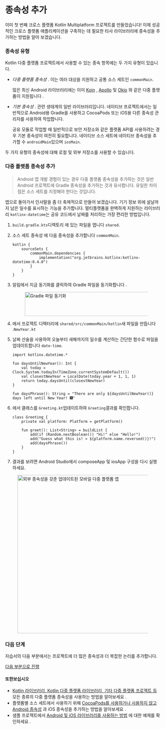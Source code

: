 # 종속성 추가

이미 첫 번째 크로스 플랫폼 Kotlin Multiplatform 프로젝트를 만들었습니다! 이제 성공적인 크로스 플랫폼 애플리케이션을 구축하는 데 필요한 타사 라이브러리에 종속성을 추가하는 방법을 알아 보겠습니다.

### 종속성 유형﻿ <a href="#dependency-types" id="dependency-types"></a>

Kotlin 다중 플랫폼 프로젝트에서 사용할 수 있는 종속 항목에는 두 가지 유형이 있습니다.

*   _다중 플랫폼 종속성_ . 이는 여러 대상을 지원하고 공통 소스 세트인 `commonMain`.

    많은 최신 Android 라이브러리에는 이미 [Koin](https://insert-koin.io/) , [Apollo](https://www.apollographql.com/) 및 [Okio](https://square.github.io/okio/) 와 같은 다중 플랫폼이 지원됩니다 .
*   _기본 종속성_ . 관련 생태계의 일반 라이브러리입니다. 네이티브 프로젝트에서는 일반적으로 Android용 Gradle을 사용하고 CocoaPods 또는 iOS용 다른 종속성 관리자를 사용하여 작업합니다.

    공유 모듈로 작업할 때 일반적으로 보안 저장소와 같은 플랫폼 API를 사용하려는 경우 기본 종속성이 여전히 필요합니다. 네이티브 소스 세트에 네이티브 종속성을 추가할 수 `androidMain`있으며 `iosMain`.

두 가지 유형의 종속성에 대해 로컬 및 외부 저장소를 사용할 수 있습니다.

### 다중 플랫폼 종속성 추가﻿ <a href="#add-a-multiplatform-dependency" id="add-a-multiplatform-dependency"></a>

> ####
>
> Android 앱 개발 경험이 있는 경우 다중 플랫폼 종속성을 추가하는 것은 일반 Android 프로젝트에 Gradle 종속성을 추가하는 것과 유사합니다. 유일한 차이점은 소스 세트를 지정해야 한다는 것입니다.

앱으로 돌아가서 인사말을 좀 더 축제적으로 만들어 보겠습니다. 기기 정보 외에 설날까지 남은 일수를 표시하는 기능을 추가합니다. 멀티플랫폼을 완벽하게 지원하는 라이브러리 `kotlinx-datetime`는 공유 코드에서 날짜를 처리하는 가장 편리한 방법입니다.

1. `build.gradle.kts`디렉토리 에 있는 파일을 엽니다 `shared`.
2.  소스 세트 종속성 에 다음 종속성을 추가합니다 `commonMain`.

    ```
    kotlin {
        sourceSets {
            commonMain.dependencies {
                implementation("org.jetbrains.kotlinx:kotlinx-datetime:0.4.0")
            }
        }
    }
    ```
3.  알림에서 지금 동기화를 클릭하여 Gradle 파일을 동기화합니다 .

    <figure><img src="https://resources.jetbrains.com/help/img/kotlin-multiplatform-dev/stable/gradle-sync.png" alt="Gradle 파일 동기화" height="78" width="1570"><figcaption></figcaption></figure>
4. 에서 프로젝트 디렉터리에 `shared/src/commonMain/kotlin`새 파일을 만듭니다 .`NewYear.kt`
5.  날짜 산술을 사용하여 오늘부터 새해까지의 일수를 계산하는 간단한 함수로 파일을 업데이트합니다 `date-time`.

    ```
    import kotlinx.datetime.*

    fun daysUntilNewYear(): Int {
        val today = Clock.System.todayIn(TimeZone.currentSystemDefault())
        val closestNewYear = LocalDate(today.year + 1, 1, 1)
        return today.daysUntil(closestNewYear)
    }

    fun daysPhrase(): String = "There are only ${daysUntilNewYear()} days left until New Year! 🎆"
    ```
6.  에서 클래스를 `Greeting.kt`업데이트하여 `Greeting`결과를 확인합니다.

    ```
    class Greeting {
        private val platform: Platform = getPlatform()

        fun greet(): List<String> = buildList {
            add(if (Random.nextBoolean()) "Hi!" else "Hello!")
            add("Guess what this is! > ${platform.name.reversed()}!")
            add(daysPhrase())
        }
    }
    ```
7. 결과를 보려면 Android Studio에서 composeApp 및 iosApp 구성을 다시 실행하세요.

<figure><img src="https://resources.jetbrains.com/help/img/kotlin-multiplatform-dev/stable/first-multiplatform-project-3.png" alt="외부 종속성을 갖춘 업데이트된 모바일 다중 플랫폼 앱" height="513" width="500"><figcaption></figcaption></figure>

### 다음 단계﻿ <a href="#next-step" id="next-step"></a>

자습서의 다음 부분에서는 프로젝트에 더 많은 종속성과 더 복잡한 논리를 추가합니다.

[다음 부분으로 진행](https://www.jetbrains.com/help/kotlin-multiplatform-dev/multiplatform-upgrade-app.html)

#### 또한보십시오﻿ <a href="#see-also" id="see-also"></a>

* [Kotlin 라이브러리, Kotlin 다중 플랫폼 라이브러리, 기타 다중 플랫폼 프로젝트 등](https://kotlinlang.org/docs/multiplatform-add-dependencies.html) 모든 종류의 다중 플랫폼 종속성을 사용하는 방법을 알아보세요 .
* 플랫폼별 소스 세트에서 사용하기 위해 [CocoaPods를 사용하거나 사용하지 않고 ](https://kotlinlang.org/docs/multiplatform-ios-dependencies.html)[Android 종속성](https://kotlinlang.org/docs/multiplatform-android-dependencies.html) 과 iOS 종속성을 추가하는 방법을 알아보세요 .
* 샘플 프로젝트에서 [Android 및 iOS 라이브러리를 사용하는 방법](https://www.jetbrains.com/help/kotlin-multiplatform-dev/multiplatform-samples.html) 에 대한 예제를 확인하세요 .
